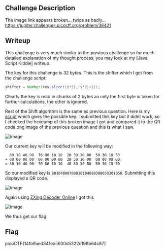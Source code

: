 ## Challenge Description
The image link appears broken... twice as badly... https://jupiter.challenges.picoctf.org/problem/38421

## Writeup
This challenge is very much similar to the previous challenge so for much detailed explanation of my thought process, you may look at my [Java Script Kiddie] writeup.


The key for this challenge is 32 bytes.
This is the shifter which I got from the challenge script:
```Java
shifter = Number(key.slice((i*2),(i*2)+1));
```
Clearly the key is read in chunks of 2 bytes an only the first byte is taken for furthur calculations, the other is ignored.


Rest of the Shift algorithm is the same as previous question.
Here is my [script](script.py) which gives the possible key.
I submitted this key but it didnt work, so I checked the hexdump of this broken image I got and compared it to the QR code png image of the previous question and this is what I saw.

![image](https://github.com/AKripper/COPS-CSOC/assets/167231621/9c0d719c-88c0-4422-aab0-4351f56da019)

Our current key will be modified in the following way:
```
  80 10 40 90  70 80 10 10  20 30 20 80  50 30 10 50
+ 00 00 00 00  00 00 00 00  20 50 10 00  00 00 00 00
= 80 10 40 90  70 80 10 10  40 80 30 80  50 30 10 50     
```

So our modified key is `80104090708010104080308050301050`. Submitting this displayed a QR code.

![image](https://github.com/AKripper/COPS-CSOC/assets/167231621/df7c31a2-5f39-4210-8442-aa14f5965e7b)


Again using [ZXing Decoder Online](https://zxing.org/w/decode.jspx) I got this

![image](https://github.com/AKripper/COPS-CSOC/assets/167231621/34e0ce26-5833-44b8-85b8-bafcf4a9657f)

We thus get our flag.

## Flag
picoCTF{14fb9aed341eac600d5322c198b64c87}
